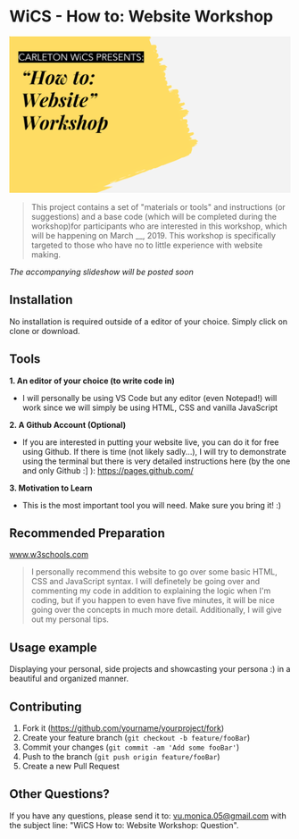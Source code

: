 # WiCS - How to: Website Workshop 

![alt WiCSWorkshopLogo](WiCSWorkshop.png)

> This project contains a set of "materials or tools" and instructions (or suggestions) and a base code (which will be completed during the workshop)for participants who are interested in this workshop, which will be happening on March __, 2019. This workshop is specifically targeted to those who have no to little experience with website making. 

<i> The accompanying slideshow will be posted soon </i>

## Installation 

No installation is required outside of a editor of your choice. Simply click on clone or download. 

## Tools
<b> 1. An editor of your choice (to write code in) </b> 
- I will personally be using VS Code but any editor (even Notepad!) will work since we will simply be using HTML, CSS and vanilla JavaScript

<b> 2. A Github Account (Optional) </b> 
- If you are interested in putting your website live, you can do it for free using Github. If there is time (not likely sadly...), I will try to demonstrate using the terminal but there is very detailed instructions here (by the one and only Github :] ): https://pages.github.com/

<b> 3. Motivation to Learn </b>
- This is the most important tool you will need. Make sure you bring it! :)

## Recommended Preparation 
www.w3schools.com

> I personally recommend this website to go over some basic HTML, CSS and JavaScript syntax. I will definetely be going over and commenting my code in addition to explaining the logic when I'm coding, but if you happen to even have five minutes, it will be nice going over the concepts in much more detail. Additionally, I will give out my personal tips.  

## Usage example

Displaying your personal, side projects and showcasting your persona :) in a beautiful and organized manner. 

## Contributing

1. Fork it (<https://github.com/yourname/yourproject/fork>)
2. Create your feature branch (`git checkout -b feature/fooBar`)
3. Commit your changes (`git commit -am 'Add some fooBar'`)
4. Push to the branch (`git push origin feature/fooBar`)
5. Create a new Pull Request

## Other Questions?

If you have any questions, please send it to: vu.monica.05@gmail.com with the subject line:  "WiCS How to: Website Workshop: Question". 
